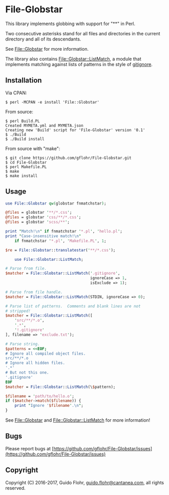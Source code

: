 # File-Globstar

This library implements globbing with support for "**" in Perl.

Two consecutive asterisks stand for all files and directories in the
current directory and all of its descendants.

See [File::Globstar](https://github.com/gflohr/File-Globstar/blob/master/lib/File/Globstar.pod) for more information.

The library also contains [File::Globstar::ListMatch](https://github.com/gflohr/File-Globstar/blob/master/lib/File/Globstar/ListMatch.pod), a module that implements matching against lists of patterns in the style of [gitignore](https://git-scm.com/docs/gitignore).

## Installation

Via CPAN:

```
$ perl -MCPAN -e install 'File::Globstar'
```

From source:

```
$ perl Build.PL
Created MYMETA.yml and MYMETA.json
Creating new 'Build' script for 'File-Globstar' version '0.1'
$ ./Build
$ ./Build install
```

From source with "make":

```
$ git clone https://github.com/gflohr/File-Globstar.git
$ cd File-Globstar
$ perl Makefile.PL
$ make
$ make install
```

## Usage

```perl
use File::Globstar qw(globstar fnmatchstar);

@files = globstar '**/*.css';
@files = globstar 'css/**/*.css';
@files = globstar 'scss/**';

print "Match!\n" if fnmatchstar '*.pl', 'hello.pl';
print "Case-insensitive match!\n" 
    if fnmatchstar '*.pl', 'Makefile.PL', 1;

$re = File::Globstar::translatestar('**/*.css');

    use File::Globstar::ListMatch;

# Parse from file.
$matcher = File::Globstar::ListMatch('.gitignore', 
                                     ignoreCase => 1,
                                     isExclude => 1);

# Parse from file handle.
$matcher = File::Globstar::ListMatch(STDIN, ignoreCase => 0);

# Parse list of patterns.  Comments and blank lines are not
# stripped!
$matcher = File::Globstar::ListMatch([
    'src/**/*.o',
    '.*',
    '!.gitignore'
], filename => 'exclude.txt');

# Parse string.
$patterns = <<EOF;
# Ignore all compiled object files.
src/**/*.o
# Ignore all hidden files.
'.*'
# But not this one.
'.gitignore'
EOF
$matcher = File::Globstar::ListMatch(\$pattern);

$filename = 'path/to/hello.o';
if ($matcher->match($filename)) {
    print "Ignore '$filename'.\n";
}
```

See [File::Globstar](https://github.com/gflohr/File-Globstar/blob/master/lib/File/Globstar.pod) and [File::Globstar::ListMatch](https://github.com/gflohr/File-Globstar/blob/master/lib/File/Globstar/ListMatch.pod) for more information!

## Bugs

Please report bugs at
[https://github.com/gflohr/File-Globstar/issues](https://github.com/gflohr/File-Globstar/issues)

## Copyright

Copyright (C) 2016-2017, Guido Flohr, <guido.flohr@cantanea.com>,
all rights reserved.

